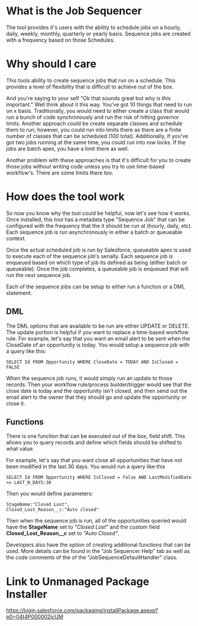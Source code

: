 # What is the Job Sequencer
The tool provides it's users with the ability to schedule jobs on a hourly, daily, weekly, monthly, quarterly or yearly basis. Sequence jobs are created with a frequency based on those Schedules.

# Why should I care
This tools ability to create sequence jobs that run on a schedule. This provides a level of flexibility that is difficult to achieve out of the box. 

And you're saying to your self "Ok that sounds great but why is this important." Well think about it this way. You've got 10 things that need to run on x basis. Traditionally, you would need to either create a class that would run a bunch of code synchronously and run the risk of hitting governor limits.  Another approach could be create separate classes and schedule them to run; however, you could run into limits there as there are a finite number of classes that can be scheduled (100 total). Additionally, if you've got two jobs running at the same time, you could run into row locks. If the jobs are batch apex, you have a limit there as well.

Another problem with these approaches is that it's difficult for you to create those jobs without writing code unless you try to use time-based workflow's. There are some limits there too. 

# How does the tool work
So now you know why the tool could be helpful, now let's see how it works. Once installed, this tool has a metadata type "Sequence Job" that can be configured with the frequency that the it should be run at (hourly, daily, etc). Each sequence job is run asynchronously in either a batch or queueable context. 

Once the actual scheduled job is run by Salesforce, queueable apex is used to execute each of the sequence job's serially. Each sequence job is enqueued based on which type of job its defined as being (either batch or queueable). Once the job completes, a queueable job is enqueued that will run the next sequence job. 

Each of the sequence jobs can be setup to either run a function or a DML statement. 

## DML

The DML options that are available to be run are either UPDATE or DELETE. The update portion is helpful if you want to replace a time-based workflow rule. For example, let's say that you want an email alert to be sent when the CloseDate of an opportunity is today. You would setup a sequence job with a query like this:

```SELECT Id FROM Opportunity WHERE CloseDate = TODAY AND IsClosed = FALSE```

When the sequence job runs, it would simply run an update to those records. Then your workflow rule/process builder/trigger would see that the close date is today and the opportunity isn't closed, and then send out the email alert to the owner that they should go and update the opportunity or close it. 

## Functions

There is one function that can be executed out of the box, field shift. This allows you to query records and define which fields should be shifted to what value. 

For example, let's say that you want close all opportunities that have not been modified in the last 30 days. You would run a query like this

```SELECT Id FROM Opportunity WHERE IsClosed = false AND LastModifiedDate <= LAST_N_DAYS:30```

Then you would define parameters:

```
StageName:"Closed Lost",
Closed_Lost_Reason__c:"Auto closed"
```

Then when the sequence job is run, all of the opportunities queried would have the **StageName** set to _"Closed Lost"_ and the custom field **Closed_Lost_Reason__c** set to _"Auto Closed"_.

Developers also have the option of creating additional functions that can be used. More details can be found in the "Job Sequencer Help" tab as well as the code comments of the of the "JobSequenceDefaultHandler" class. 

# Link to Unmanaged Package Installer
https://login.salesforce.com/packaging/installPackage.apexp?p0=04t4P000002icUM